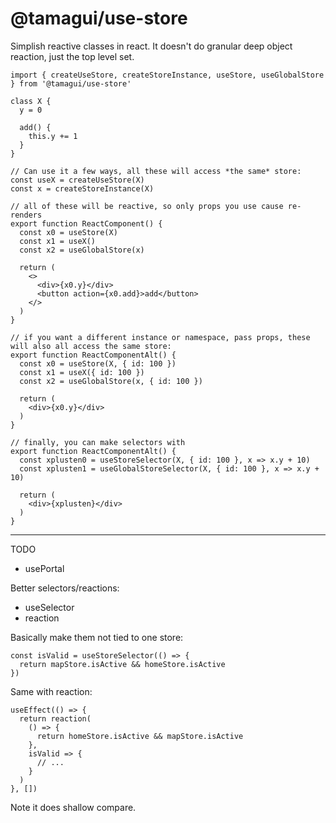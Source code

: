 # @tamagui/use-store

Simplish reactive classes in react. It doesn't do granular deep object reaction, just the top level set.

```tsx
import { createUseStore, createStoreInstance, useStore, useGlobalStore } from '@tamagui/use-store'

class X {
  y = 0

  add() {
    this.y += 1
  }
}

// Can use it a few ways, all these will access *the same* store:
const useX = createUseStore(X)
const x = createStoreInstance(X)

// all of these will be reactive, so only props you use cause re-renders
export function ReactComponent() {
  const x0 = useStore(X)
  const x1 = useX()
  const x2 = useGlobalStore(x)
  
  return (
    <>
      <div>{x0.y}</div>
      <button action={x0.add}>add</button>
    </>
  )
}

// if you want a different instance or namespace, pass props, these will also all access the same store:
export function ReactComponentAlt() {
  const x0 = useStore(X, { id: 100 })
  const x1 = useX({ id: 100 })
  const x2 = useGlobalStore(x, { id: 100 })
  
  return (
    <div>{x0.y}</div>
  )
}

// finally, you can make selectors with
export function ReactComponentAlt() {
  const xplusten0 = useStoreSelector(X, { id: 100 }, x => x.y + 10)
  const xplusten1 = useGlobalStoreSelector(X, { id: 100 }, x => x.y + 10)

  return (
    <div>{xplusten}</div>
  )
}
```

---

TODO

- usePortal


Better selectors/reactions:

- useSelector
- reaction

Basically make them not tied to one store:

```tsx
const isValid = useStoreSelector(() => {
  return mapStore.isActive && homeStore.isActive
})
```

Same with reaction:

```tsx
useEffect(() => {
  return reaction(
    () => {
      return homeStore.isActive && mapStore.isActive
    },
    isValid => {
      // ...
    }
  )
}, [])
```

Note it does shallow compare.
